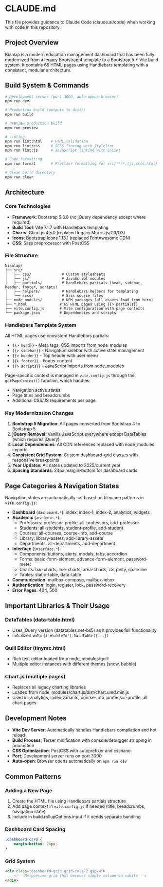 # CLAUDE.md

This file provides guidance to Claude Code (claude.ai/code) when working with code in this repository.

## Project Overview

Kiaalap is a modern education management dashboard that has been fully modernized from a legacy Bootstrap 4 template to a Bootstrap 5 + Vite build system. It contains 65 HTML pages using Handlebars templating with a consistent, modular architecture.

## Build System & Commands

```bash
# Development server (port 3000, auto-opens browser)
npm run dev

# Production build (outputs to dist/)
npm run build

# Preview production build
npm run preview

# Linting
npm run lint:html    # HTML validation
npm run lint:css     # SCSS linting with Stylelint
npm run lint:js      # JavaScript linting with ESLint

# Code formatting
npm run format       # Prettier formatting for src/**/*.{js,scss,html}

# Clean build directory
npm run clean
```

## Architecture

### Core Technologies
- **Framework**: Bootstrap 5.3.8 (no jQuery dependency except where required)
- **Build Tool**: Vite 7.1.7 with Handlebars templating
- **Charts**: Chart.js 4.5.0 (replaced legacy Morris.js/C3/D3)
- **Icons**: Bootstrap Icons 1.13.1 (replaced FontAwesome CDN)
- **CSS**: Sass preprocessor with PostCSS

### File Structure
```
kiaalap/
├── src/
│   ├── css/              # Custom stylesheets
│   ├── js/               # JavaScript modules
│   ├── partials/         # Handlebars partials (head, sidebar, header, footer, scripts)
│   ├── helpers/          # Handlebars helpers for templating
│   └── scss/             # Sass source files
├── node_modules/         # NPM packages (all assets load from here)
├── *.html               # 65 HTML pages using {{> partials}}
├── vite.config.js       # Vite configuration with page contexts
└── package.json         # Dependencies and scripts
```

### Handlebars Template System

All HTML pages use consistent Handlebars partials:
- `{{> head}}` - Meta tags, CSS imports from node_modules
- `{{> sidebar}}` - Navigation sidebar with active state management
- `{{> header}}` - Top header with user menu
- `{{> footer}}` - Footer content
- `{{> scripts}}` - JavaScript imports from node_modules

Page-specific context is managed in `vite.config.js` through the `getPageContext()` function, which handles:
- Navigation active states
- Page titles and breadcrumbs
- Additional CSS/JS requirements per page

### Key Modernization Changes

1. **Bootstrap 5 Migration**: All pages converted from Bootstrap 4 to Bootstrap 5
2. **jQuery Removal**: Vanilla JavaScript everywhere except DataTables (which requires jQuery)
3. **Local Dependencies**: All CDN references replaced with node_modules imports
4. **Consistent Grid System**: Custom dashboard-grid classes with responsive breakpoints
5. **Year Updates**: All dates updated to 2025/current year
6. **Spacing Standards**: 24px margin-bottom for dashboard cards

## Page Categories & Navigation States

Navigation states are automatically set based on filename patterns in `vite.config.js`:

- **Dashboard** (`dashboard.*`): index, index-1, index-2, analytics, widgets
- **Academic** (`academic.*`):
  - Professors: professor-profile, all-professors, add-professor
  - Students: all-students, student-profile, add-student
  - Courses: all-courses, course-info, add-course
  - Library: library-assets, add-library-assets
  - Departments: all-departments, add-department
- **Interface** (`interface.*`):
  - Components: buttons, alerts, modals, tabs, accordion
  - Forms: basic-form-element, advance-form-element, password-meter
  - Charts: bar-charts, line-charts, area-charts, c3, peity, sparkline
  - Tables: static-table, data-table
- **Communication**: mailbox-compose, mailbox-inbox
- **Authentication**: login, register, lock, password-recovery
- **Error Pages**: 404, 500

## Important Libraries & Their Usage

### DataTables (data-table.html)
- Uses jQuery version (datatables.net-bs5) as it provides full functionality
- Initialized with: `$('#tableId').DataTable({...})`

### Quill Editor (tinymc.html)
- Rich text editor loaded from node_modules/quill
- Multiple editor instances with different themes (snow, bubble)

### Chart.js (multiple pages)
- Replaces all legacy charting libraries
- Loaded from node_modules/chart.js/dist/chart.umd.min.js
- Used in: analytics, index variants, course-info, professor-profile, all chart pages

## Development Notes

- **Vite Dev Server**: Automatically handles Handlebars compilation and hot reload
- **Build Process**: Terser minification with console/debugger stripping in production
- **CSS Optimization**: PostCSS with autoprefixer and cssnano
- **Port**: Development server runs on port 3000
- **Auto-open**: Browser opens automatically on `npm run dev`

## Common Patterns

### Adding a New Page
1. Create the HTML file using Handlebars partials structure
2. Add page context in `vite.config.js` if needed (title, breadcrumbs, navigation state)
3. Include in build.rollupOptions.input if it needs separate bundling

### Dashboard Card Spacing
```css
.dashboard-card {
    margin-bottom: 24px;
}
```

### Grid System
```html
<div class="dashboard-grid grid-cols-2 gap-4">
    <!-- Responsive grid that becomes single column on mobile -->
</div>
```
